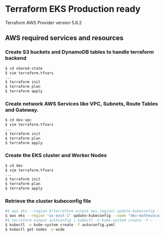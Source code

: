 # Terraform EKS Production ready

Terraform AWS Provider version 5.6.2

## AWS required services and resources

### Create S3 buckets and DynamoDB tables to handle terraform backend

```bash
$ cd shared-state
$ vim terraform.tfvars
...
$ terraform init
$ terraform plan
$ terraform apply
```

### Create network AWS Services like VPC, Subnets, Route Tables and Gateway.

```bash
$ cd dev-vpc
$ vim terraform.tfvars
...
$ terraform init
$ terraform plan
$ terraform apply
```

### Create the EKS cluster and Worker Nodes

```bash
$ cd dev
$ vim terraform.tfvars
...
$ terraform init
$ terraform plan
$ terraform apply
```

### Retrieve the cluster kubeconfig file

```bash
#$ aws eks --region $(terraform output aws_region) update-kubeconfig --name $(terraform output cluster_full_name)
$ aws eks --region "us-east-1" update-kubeconfig --name "dev-matheuscarino-default"
#$ terraform output authconfig | kubectl -n kube-system create -f –
$ kubectl -n kube-system create -f autoconfig.yaml
$ kubectl get nodes -o wide
```

###

```bash

```

###

```bash

```

###

```bash

```

###

```bash

```

###

```bash

```



